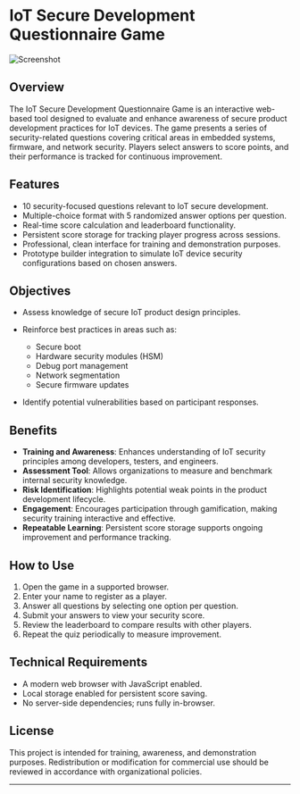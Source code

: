 

# IoT Secure Development Questionnaire Game
![Screenshot](images/banner.png)
## Overview

The IoT Secure Development Questionnaire Game is an interactive web-based tool designed to evaluate and enhance awareness of secure product development practices for IoT devices. The game presents a series of security-related questions covering critical areas in embedded systems, firmware, and network security. Players select answers to score points, and their performance is tracked for continuous improvement.

## Features

* 10 security-focused questions relevant to IoT secure development.
* Multiple-choice format with 5 randomized answer options per question.
* Real-time score calculation and leaderboard functionality.
* Persistent score storage for tracking player progress across sessions.
* Professional, clean interface for training and demonstration purposes.
* Prototype builder integration to simulate IoT device security configurations based on chosen answers.

## Objectives

* Assess knowledge of secure IoT product design principles.
* Reinforce best practices in areas such as:

  * Secure boot
  * Hardware security modules (HSM)
  * Debug port management
  * Network segmentation
  * Secure firmware updates
* Identify potential vulnerabilities based on participant responses.

## Benefits

* **Training and Awareness**: Enhances understanding of IoT security principles among developers, testers, and engineers.
* **Assessment Tool**: Allows organizations to measure and benchmark internal security knowledge.
* **Risk Identification**: Highlights potential weak points in the product development lifecycle.
* **Engagement**: Encourages participation through gamification, making security training interactive and effective.
* **Repeatable Learning**: Persistent score storage supports ongoing improvement and performance tracking.

## How to Use

1. Open the game in a supported browser.
2. Enter your name to register as a player.
3. Answer all questions by selecting one option per question.
4. Submit your answers to view your security score.
5. Review the leaderboard to compare results with other players.
6. Repeat the quiz periodically to measure improvement.

## Technical Requirements

* A modern web browser with JavaScript enabled.
* Local storage enabled for persistent score saving.
* No server-side dependencies; runs fully in-browser.

## License

This project is intended for training, awareness, and demonstration purposes. Redistribution or modification for commercial use should be reviewed in accordance with organizational policies.

---


